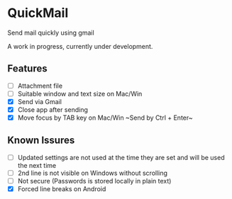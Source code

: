 # QuickMail
Send mail quickly using gmail

A work in progress, currently under development.

## Features

- [ ] Attachment file
- [ ] Suitable window and text size on Mac/Win 
- [x] Send via Gmail
- [x] Close app after sending
- [x] Move focus by TAB key on Mac/Win ~Send by Ctrl + Enter~

## Known Issures

- [ ] Updated settings are not used at the time they are set and will be used the next time
- [ ] 2nd line is not visible on Windows without scrolling
- [ ] Not secure (Passwords is stored locally in plain text)
- [x] Forced line breaks on Android
